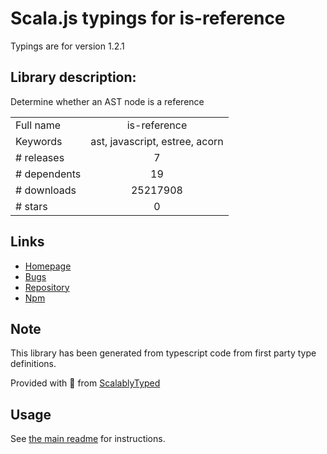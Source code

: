 
# Scala.js typings for is-reference

Typings are for version 1.2.1

## Library description:
Determine whether an AST node is a reference

|                    |                 |
| ------------------ | :-------------: |
| Full name          | is-reference |
| Keywords           | ast, javascript, estree, acorn |
| # releases         | 7 |
| # dependents       | 19 |
| # downloads        | 25217908 |
| # stars            | 0 |

## Links
- [Homepage](https://github.com/Rich-Harris/is-reference#readme)
- [Bugs](https://github.com/Rich-Harris/is-reference/issues)
- [Repository](https://github.com/Rich-Harris/is-reference)
- [Npm](https://www.npmjs.com/package/is-reference)
    


## Note
This library has been generated from typescript code from first party type definitions.

Provided with :purple_heart: from [ScalablyTyped](https://github.com/oyvindberg/ScalablyTyped)

## Usage
See [the main readme](../../readme.md) for instructions.


